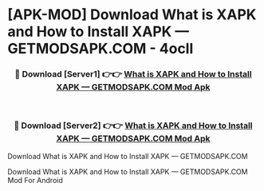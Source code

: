 # [APK-MOD] Download What is XAPK and How to Install XAPK — GETMODSAPK.COM - 4ocll


<div align="center">
<h3>🔴 Download [Server1] 👉👉 <a href="https://apk-comot.site?title=What_is_XAPK_and_How_to_Install_XAPK_—_GETMODSAPK.COM">What is XAPK and How to Install XAPK — GETMODSAPK.COM Mod Apk</a></h3><br>
<h3>🔴 Download [Server2] 👉👉 <a href="https://apk-comot.site?title=What_is_XAPK_and_How_to_Install_XAPK_—_GETMODSAPK.COM">What is XAPK and How to Install XAPK — GETMODSAPK.COM Mod Apk</a></h3>
</div>



Download What is XAPK and How to Install XAPK — GETMODSAPK.COM 

Download What is XAPK and How to Install XAPK — GETMODSAPK.COM Mod For Android